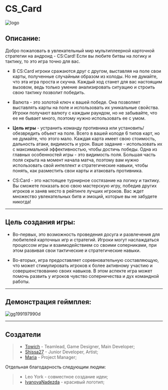 # CS_Card

![logo](https://user-images.githubusercontent.com/100920758/229600348-32bd917c-3879-4042-9244-22b20e682c23.png)

## Описание:

Добро пожаловать в увлекательный мир мультиплеерной карточной стратегии на андроид - CS:Card! Если вы любите битвы на логику и тактику, то это игра точно для вас.

+ В CS:Card игроки сражаются друг с другом, выставляя на поле свои карты, полученные случайным образом из колоды. Но не думайте, что эта игра проста и скучна. Каждый ход станет для вас настоящим вызовом, ведь только умение анализировать ситуацию и строить свою тактику позволит победить.

+ Валюта - это золотой ключ к вашей победе. Она позволяет выставлять карты на поле и использовать их уникальные свойства. Игроки получают валюту с каждым раундом, но не забывайте, что ее не бывает много, поэтому нужно использовать ее с умом.

+ **Цель игры** - устранить команду противника или установить/обезвредить объект на поле. Всего в вашей колоде 6 типов карт, но не думайте, что этого мало. Каждая карта имеет свою стоимость, дальность атаки, видимость и урон. Ваше задание - использовать их с максимальной эффективностью, чтобы достичь победы.
Одна из главных особенностей игры - это видимость поля. Большая часть поля скрыта на момент начала матча, поэтому вам нужно использовать свой интеллект и стратегические навыки, чтобы понять, как разместить свои карты и атаковать противника.

+ CS:Card - это настоящее турнирное состязание на логику и тактику. Вы сможете показать всю свою мастерскую игру, победив других игроков и заняв место в рейтинге лучших игроков. Вас ждет множество увлекательных битв и эмоций, которые вы не забудете никогда!

----

## Цель создания игры:

+ Во-первых, это возможность проведения досуга и развлечения для любителей карточных игр и стратегий. Игроки могут наслаждаться процессом игры и взаимодействием со своими соперниками, при этом развивая свои тактические и стратегические навыки.

+ Во-вторых, игра предоставляет соревновательную составляющую, что может стимулировать игроков к более активному участию и совершенствованию своих навыков. В этом аспекте игра может помочь развить у игроков чувство соперничества и дух командной работы.

---

## Демонстрация геймплея:
![gg199197990d](https://user-images.githubusercontent.com/100920758/229597271-f8e90084-1c30-4309-8527-91ab27a5102d.gif)


--- 

## Создатели

> - [Towich](https://github.com/Towich) - Teamlead, Game Designer, Main Developer;
> - [Shissa27](https://github.com/Shissa27) - Junior Developer, Artist;
> - [Maria](https://github.com/Masha5rubivasha) - Project Manager;

Отдельная благодарность следующим людям:
> - Leo York - совместное создание идеи;
> - [IvanovaNadezda](https://github.com/IvanovaNadezda) - красивый логотип;
